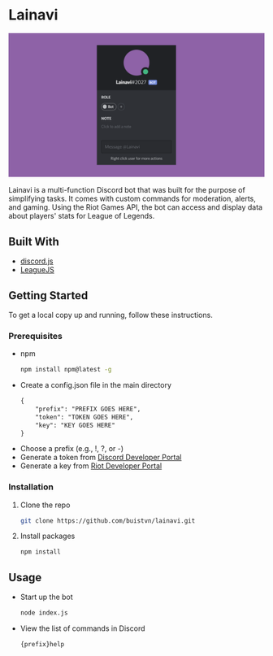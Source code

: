 <!-- PROJECT -->
# Lainavi

![Project Screenshot][project-screenshot]

Lainavi is a multi-function Discord bot that was built for the purpose of simplifying tasks. It comes with custom commands for moderation, alerts, and gaming. Using the Riot Games API, the bot can access and display data about players' stats for League of Legends.



<!-- BUILT WITH -->
## Built With

* [discord.js](https://discord.js.org/#/)
* [LeagueJS](https://github.com/Colorfulstan/LeagueJS)



<!-- GETTING STARTED -->
## Getting Started

To get a local copy up and running, follow these instructions.

### Prerequisites

* npm
  ```sh
  npm install npm@latest -g
  ```
* Create a config.json file in the main directory
  ```
  {
      "prefix": "PREFIX GOES HERE",
      "token": "TOKEN GOES HERE",
      "key": "KEY GOES HERE"
  }
  ```
* Choose a prefix (e.g., !, ?, or -)
* Generate a token from [Discord Developer Portal](https://discord.com/developers/applications/)
* Generate a key from [Riot Developer Portal](https://developer.riotgames.com/)

### Installation

1. Clone the repo
   ```sh
   git clone https://github.com/buistvn/lainavi.git
   ```
2. Install packages
   ```sh
   npm install
   ```



<!-- USAGE -->
## Usage

* Start up the bot
  ```sh
  node index.js
  ```
* View the list of commands in Discord
  ```sh
  {prefix}help
  ```



<!-- LINKS & IMAGES -->
[project-screenshot]: images/Lainavi.png

